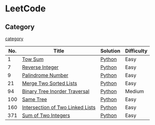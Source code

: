 # LeetCode

## Category

[category](category.md)

| No. | Title | Solution | Difficulty |
| --- | ----- | -------- | ---------- |
| 1   |[Tow Sum](https://leetcode.com/problems/two-sum/) | [Python](https://github.com/kaka-lin/leetcode/tree/master/python/array/001_two_sum.md) | Easy |
| 7   |[Reverse Integer](https://leetcode.com/problems/reverse-integer/) | [Python](https://github.com/kaka-lin/leetcode/tree/master/python/other/007_reverse_integer.md) | Easy |
| 9   |[Palindrome Number](https://leetcode.com/problems/palindrome-number/) | [Python](https://github.com/kaka-lin/leetcode/tree/master/python/other/009_palindrome_number.md) | Easy |
| 21  |[Merge Two Sorted Lists](https://leetcode.com/problems/merge-two-sorted-lists/) | [Python](https://github.com/kaka-lin/leetcode/tree/master/python/linked-list/021_merge_two_sorted_list.md) | Easy |
| 94  |[Binary Tree Inorder Traversal](https://leetcode.com/problems/binary-tree-inorder-traversal/) | [Python](https://github.com/kaka-lin/leetcode/tree/master/python/tree/094_binary_tree_inorder_traversal.md) | Medium |
| 100 |[Same Tree](https://leetcode.com/problems/same-tree/) | [Python](https://github.com/kaka-lin/leetcode/tree/master/python/tree/100_same_tree.md) | Easy |
| 160 |[Intersection of Two Linked Lists](https://leetcode.com/problems/intersection-of-two-linked-lists/) | [Python](https://github.com/kaka-lin/leetcode/tree/master/python/linked-list/160_intersection_of_two_linked_list.md) | Easy |
| 371 |[Sum of Two Integers](https://leetcode.com/problems/sum-of-two-integers/) | [Python](https://github.com/kaka-lin/leetcode/tree/master/python/bit-manipulation/371_sum_of_two_integers.md) | Easy |
